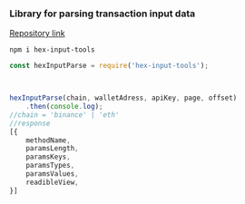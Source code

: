 ### Library for parsing transaction input data
[Repository link](https://github.com/Misir8/bsc-input-parse)
```npm 
npm i hex-input-tools
```
```javascript
const hexInputParse = require('hex-input-tools');



hexInputParse(chain, walletAdress, apiKey, page, offset)
    .then(console.log);
//chain = 'binance' | 'eth'
//response 
[{
    methodName,
    paramsLength,
    paramsKeys,
    paramsTypes,
    paramsValues,
    readibleView,
}]
```